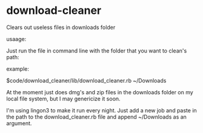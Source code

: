 download-cleaner
================

Clears out useless files in downloads folder

usaage:

Just run the file in command line with the folder that you want to clean's path:

example:

$code/download_cleaner/lib/download_cleaner.rb ~/Downloads

At the moment just does dmg's and zip files in the downloads folder on my local file system, but I may genericize it soon.

I'm using lingon3 to make it run every night. Just add a new job and paste in the path to the download_cleaner.rb file and append ~/Downloads as an argument.


